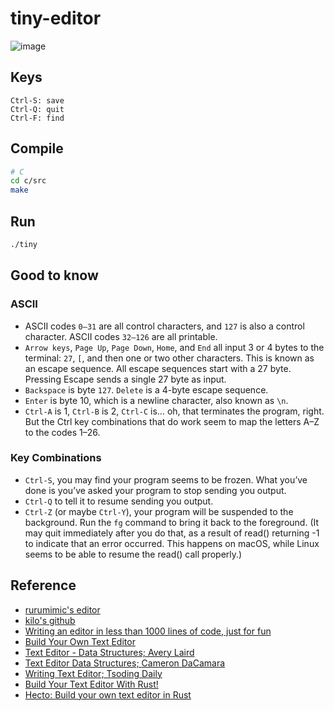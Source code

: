 # tiny-editor
![image](https://github.com/ghkdxofla/tiny-editor/assets/26355065/bbaa4184-eab2-496e-95c9-b78c15752eb0)

## Keys
```
Ctrl-S: save
Ctrl-Q: quit
Ctrl-F: find
```

## Compile
```bash
# C
cd c/src
make
```

## Run
```bash
./tiny
```
## Good to know
### ASCII
- ASCII codes `0–31` are all control characters, and `127` is also a control character. ASCII codes `32–126` are all printable.
- `Arrow keys`, `Page Up`, `Page Down`, `Home`, and `End` all input 3 or 4 bytes to the terminal: `27`, `[`, and then one or two other characters. This is known as an escape sequence. All escape sequences start with a 27 byte. Pressing Escape sends a single 27 byte as input.
- `Backspace` is byte `127`. `Delete` is a 4-byte escape sequence.
- `Enter` is byte 10, which is a newline character, also known as `\n`.
- `Ctrl-A` is 1, `Ctrl-B` is 2, `Ctrl-C` is… oh, that terminates the program, right. But the Ctrl key combinations that do work seem to map the letters A–Z to the codes 1–26.

### Key Combinations
- `Ctrl-S`, you may find your program seems to be frozen. What you’ve done is you’ve asked your program to stop sending you output. 
- `Ctrl-Q` to tell it to resume sending you output.
- `Ctrl-Z` (or maybe `Ctrl-Y`), your program will be suspended to the background. Run the `fg` command to bring it back to the foreground. (It may quit immediately after you do that, as a result of read() returning -1 to indicate that an error occurred. This happens on macOS, while Linux seems to be able to resume the read() call properly.)

## Reference
- [rurumimic's editor](https://github.com/rurumimic/editor)
- [kilo's github](https://github.com/antirez/kilo)
- [Writing an editor in less than 1000 lines of code, just for fun](http://antirez.com/news/108)
- [Build Your Own Text Editor](https://viewsourcecode.org/snaptoken/kilo/)
- [Text Editor - Data Structures; Avery Laird](https://www.averylaird.com/programming/the%20text%20editor/2017/09/30/the-piece-table)
- [Text Editor Data Structures; Cameron DaCamara](https://cdacamar.github.io/data%20structures/algorithms/benchmarking/text%20editors/c++/editor-data-structures/)
- [Writing Text Editor; Tsoding Daily](https://youtu.be/2UY_Am-Q-oI)
- [Build Your Text Editor With Rust!](https://medium.com/@otukof/build-your-text-editor-with-rust-678a463f968b)
- [Hecto: Build your own text editor in Rust](https://www.flenker.blog/hecto/)
